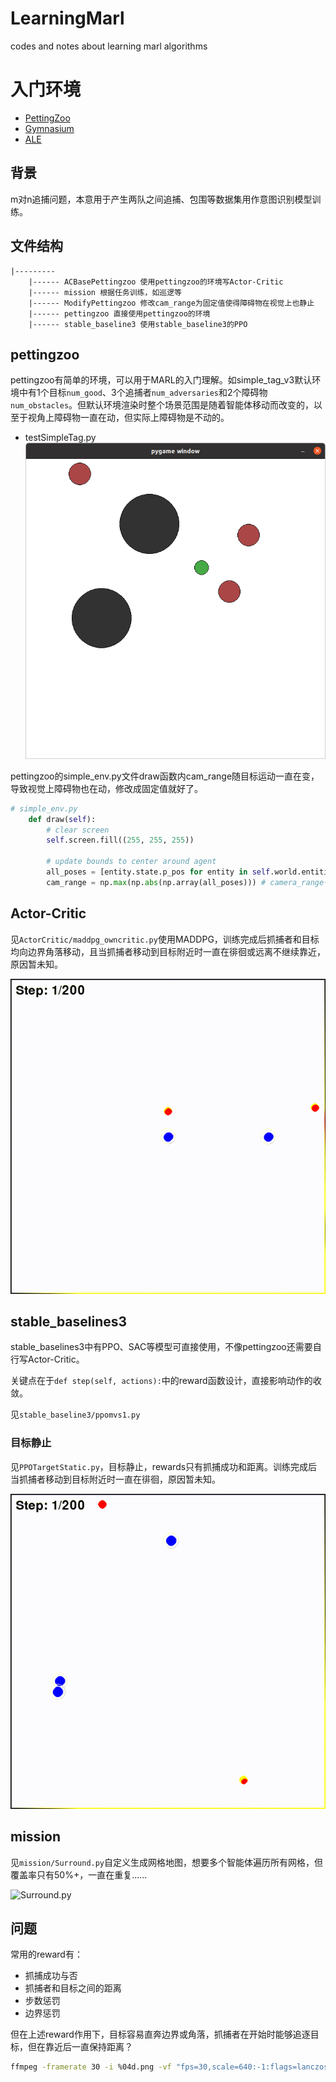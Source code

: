 # LearningMarl
codes and notes about learning marl algorithms

# 入门环境
* [PettingZoo](https://pettingzoo.farama.org/)
* [Gymnasium](https://gymnasium.farama.org/environments/classic_control/)
* [ALE](https://ale.farama.org/environments/)

## 背景
m对n追捕问题，本意用于产生两队之间追捕、包围等数据集用作意图识别模型训练。 

## 文件结构
```
|--------- 
    |------ ACBasePettingzoo 使用pettingzoo的环境写Actor-Critic
    |------ mission 根据任务训练，如巡逻等
    |------ ModifyPettingzoo 修改cam_range为固定值使得障碍物在视觉上也静止
    |------ pettingzoo 直接使用pettingzoo的环境
    |------ stable_baseline3 使用stable_baseline3的PPO

```

## pettingzoo
pettingzoo有简单的环境，可以用于MARL的入门理解。如simple_tag_v3默认环境中有1个目标`num_good`、3个追捕者`num_adversaries`和2个障碍物`num_obstacles`。但默认环境渲染时整个场景范围是随着智能体移动而改变的，以至于视角上障碍物一直在动，但实际上障碍物是不动的。

* testSimpleTag.py
![testSimpleTag.py](results/testSimpleTag.png)

pettingzoo的simple_env.py文件draw函数内cam_range随目标运动一直在变，导致视觉上障碍物也在动，修改成固定值就好了。
```py
# simple_env.py
    def draw(self):
        # clear screen
        self.screen.fill((255, 255, 255))

        # update bounds to center around agent
        all_poses = [entity.state.p_pos for entity in self.world.entities]
        cam_range = np.max(np.abs(np.array(all_poses))) # camera_range一直在变，改成cam_range = 1.0后视角固定障碍物就不动了
```

## Actor-Critic
见`ActorCritic/maddpg_owncritic.py`使用MADDPG，训练完成后抓捕者和目标均向边界角落移动，且当抓捕者移动到目标附近时一直在徘徊或远离不继续靠近，原因暂未知。

![maddpg_owncritic.py](results/maddpg_owncritic.gif)

## stable_baselines3
stable_baselines3中有PPO、SAC等模型可直接使用，不像pettingzoo还需要自行写Actor-Critic。

关键点在于`def step(self, actions):`中的reward函数设计，直接影响动作的收敛。

见`stable_baseline3/ppomvs1.py`

### 目标静止
见`PPOTargetStatic.py`，目标静止，rewards只有抓捕成功和距离。训练完成后当抓捕者移动到目标附近时一直在徘徊，原因暂未知。

![PPOTargetStatic.py](results/PPOTargetStatic.gif)

## mission
见`mission/Surround.py`自定义生成网格地图，想要多个智能体遍历所有网格，但覆盖率只有50%+，一直在重复......

![Surround.py](results/Surround.gif)

## 问题
常用的reward有：
* 抓捕成功与否
* 抓捕者和目标之间的距离
* 步数惩罚
* 边界惩罚

但在上述reward作用下，目标容易直奔边界或角落，抓捕者在开始时能够追逐目标，但在靠近后一直保持距离？

```sh
ffmpeg -framerate 30 -i %04d.png -vf "fps=30,scale=640:-1:flags=lanczos" output.gif
```